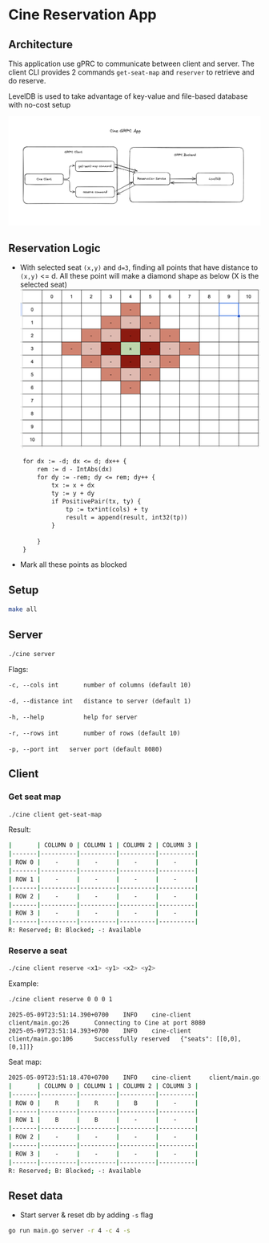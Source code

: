 # Cine Reservation App

## Architecture
This application use gPRC to communicate between client and server. The client CLI provides 2 commands `get-seat-map` and `reserver` to retrieve and do reserve.

LevelDB is used to take advantage of key-value and file-based database with no-cost setup

![image architect](./pictures/architecture.png)

## Reservation Logic
- With selected seat `(x,y)` and `d=3`, finding all points that have distance to `(x,y)` <= d. All these point will make a diamond shape as below (X is the selected seat)
![image matrix](./pictures/matrix.png)
```golang
	for dx := -d; dx <= d; dx++ {
		rem := d - IntAbs(dx)
		for dy := -rem; dy <= rem; dy++ {
			tx := x + dx
			ty := y + dy
			if PositivePair(tx, ty) {
				tp := tx*int(cols) + ty
				result = append(result, int32(tp))
			}

		}
	}
```
- Mark all these points as blocked
## Setup
```bash
make all
```
## Server
```bash
./cine server
```

Flags:

    -c, --cols int       number of columns (default 10)
    
    -d, --distance int   distance to server (default 1)
    
    -h, --help           help for server
    
    -r, --rows int       number of rows (default 10)
    
    -p, --port int   server port (default 8080)

## Client
### Get seat map
```bash
./cine client get-seat-map
```
Result:
```bash
|       | COLUMN 0 | COLUMN 1 | COLUMN 2 | COLUMN 3 |
|-------|----------|----------|----------|----------|
| ROW 0 |    -     |    -     |    -     |    -     |
|-------|----------|----------|----------|----------|
| ROW 1 |    -     |    -     |    -     |    -     |
|-------|----------|----------|----------|----------|
| ROW 2 |    -     |    -     |    -     |    -     |
|-------|----------|----------|----------|----------|
| ROW 3 |    -     |    -     |    -     |    -     |
|-------|----------|----------|----------|----------|
R: Reserved; B: Blocked; -: Available
```
### Reserve a seat
```bash
./cine client reserve <x1> <y1> <x2> <y2>
```
Example:
```bash
./cine client reserve 0 0 0 1
```
```
2025-05-09T23:51:14.390+0700    INFO    cine-client     client/main.go:26       Connecting to Cine at port 8080
2025-05-09T23:51:14.393+0700    INFO    cine-client     client/main.go:106      Successfully reserved   {"seats": [[0,0],[0,1]]}
```
Seat map:
```bash
2025-05-09T23:51:18.470+0700    INFO    cine-client     client/main.go:26       Connecting to Cine at port 8080
|       | COLUMN 0 | COLUMN 1 | COLUMN 2 | COLUMN 3 |
|-------|----------|----------|----------|----------|
| ROW 0 |    R     |    R     |    B     |    -     |
|-------|----------|----------|----------|----------|
| ROW 1 |    B     |    B     |    -     |    -     |
|-------|----------|----------|----------|----------|
| ROW 2 |    -     |    -     |    -     |    -     |
|-------|----------|----------|----------|----------|
| ROW 3 |    -     |    -     |    -     |    -     |
|-------|----------|----------|----------|----------|
R: Reserved; B: Blocked; -: Available
```

## Reset data
- Start server & reset db by adding `-s` flag
```bash
go run main.go server -r 4 -c 4 -s
```
